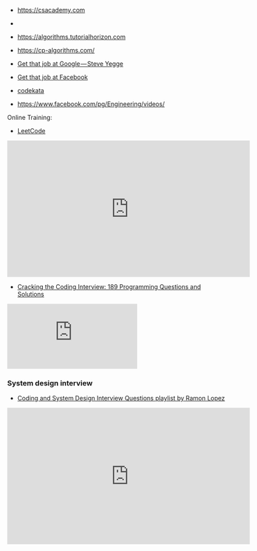 - https://csacademy.com
-

- https://algorithms.tutorialhorizon.com
- https://cp-algorithms.com/


- [Get that job at Google — Steve Yegge](http://steve-yegge.blogspot.com/2008/03/get-that-job-at-google.html)
- [Get that job at Facebook](https://www.facebook.com/notes/facebook-engineering/get-that-job-at-facebook/10150964382448920)
- [codekata](http://codekata.com/)
- https://www.facebook.com/pg/Engineering/videos/

Online Training:
- [LeetCode](http://oj.leetcode.com/)


<iframe width="560" height="315" src="https://www.youtube.com/embed/ko-KkSmp-Lk" frameborder="0" allow="accelerometer; autoplay; encrypted-media; gyroscope; picture-in-picture" allowfullscreen></iframe>

- [Cracking the Coding Interview: 189 Programming Questions and Solutions](https://www.amazon.com/Cracking-Coding-Interview-Programming-Questions/dp/0984782850)
<iframe src="https://drive.google.com/viewerng/viewer?url=https%3A//www.crackingthecodinginterview.com/uploads/6/5/2/8/6528028/cracking_the_coding_skills_-_v6.pdf&amp;embedded=true" allowfullscreen="" frameborder="0" scrolling="no"></iframe>

### System design interview

- [Coding and System Design Interview Questions playlist by Ramon Lopez](https://www.youtube.com/playlist?list=PLA8lYuzFlBqAy6dkZHj5VxUAaqr4vwrka)

<iframe width="560" height="315" src="https://www.youtube.com/playlist?list=PLA8lYuzFlBqAy6dkZHj5VxUAaqr4vwrka" frameborder="0" allow="autoplay" allowfullscreen></iframe>



